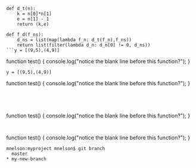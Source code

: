 

```
def d_t(n):
    k = n[0]*n[1]
    e = n[1] - 1
    return (k,e)
```





```
def f_d(f_ns):
    d_ns = list(map(lambda f_n: d_t(f_n),f_ns))
    return list(filter(lambda d_n: d_n[0] != 0, d_ns))
```y = [(9,5),(4,9)]
```
function test() {
  console.log("notice the blank line before this function?");
}
```
y = [(9,5),(4,9)]

```
function test() {
  console.log("notice the blank line before this function?");
}
```




```
function test() {
  console.log("notice the blank line before this function?");
}
```


```
function test() {
  console.log("notice the blank line before this function?");
}
```
mnelson:myproject mnelson$ git branch
  master
* my-new-branch


